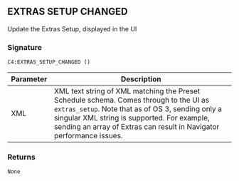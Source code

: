 ## EXTRAS SETUP CHANGED

Update the Extras Setup, displayed in the UI 

### Signature

`C4:EXTRAS_SETUP_CHANGED ()`


| Parameter | Description |
| --- | --- |
| XML | XML text string of XML matching the Preset Schedule schema. Comes through to the UI as `extras_setup`. Note that as of OS 3, sending only a singular XML string is supported. For example, sending an array of Extras can result in Navigator performance issues. |


### Returns

`None`

